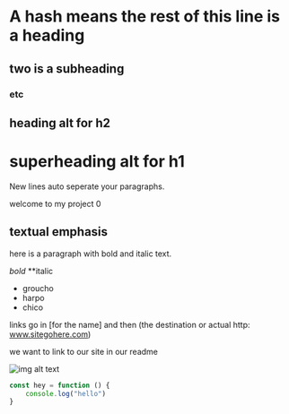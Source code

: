 # A hash means the rest of this line is a heading

## two is a subheading

### etc

heading alt for h2
-------

superheading alt for h1
============

New lines auto seperate your paragraphs.


welcome to my project 0


## textual emphasis

here is a paragraph with bold and italic text.

*bold*
**italic

- groucho 
- harpo 
- chico

links go in [for the name] and then (the destination or actual http: www.sitegohere.com)

we want to link to our site in our readme

![img alt text](destination)

````javascript
const hey = function () {
    console.log("hello")
}